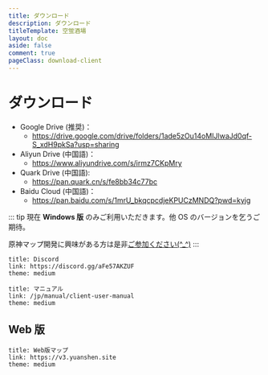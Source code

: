 ```yaml
---
title: ダウンロード
description: ダウンロード
titleTemplate: 空蛍酒場
layout: doc
aside: false
comment: true
pageClass: download-client
---
```


# ダウンロード

- Google Drive (推奨)：
  - <https://drive.google.com/drive/folders/1ade5zOu14oMIJlwaJd0qf-S_xdH9pkSa?usp=sharing>
- Aliyun Drive (中国語)：
  - <https://www.aliyundrive.com/s/irmz7CKpMry>
- Quark Drive (中国語):
  - <https://pan.quark.cn/s/fe8bb34c77bc>
- Baidu Cloud (中国語)：
  - <https://pan.baidu.com/s/1mrU_bkqcpcdjeKPUCzMNDQ?pwd=kyjg>

::: tip
現在 **Windows 版** のみご利用いただきます。他 OS のバージョンを乞うご期待。

原神マップ開発に興味がある方は是非[ご参加ください(^\_^)](./join.md)
:::

```card
title: Discord
link: https://discord.gg/aFe57AKZUF
theme: medium
```

```card
title: マニュアル
link: /jp/manual/client-user-manual
theme: medium
```

## Web 版

```card
title: Web版マップ
link: https://v3.yuanshen.site
theme: medium
```
